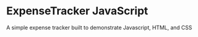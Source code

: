 # ExpenseTracker JavaScript
 A simple expense tracker built to demonstrate Javascript, HTML, and CSS
